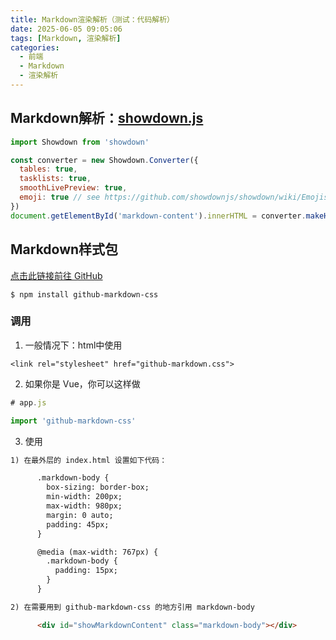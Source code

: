 ```yaml
---
title: Markdown渲染解析（测试：代码解析）
date: 2025-06-05 09:05:06
tags: [Markdown, 渲染解析]
categories:
  - 前端
  - Markdown
  - 渲染解析
---
```


## Markdown解析：[showdown.js](https://github.com/showdownjs/showdown)

``` javascript
import Showdown from 'showdown'

const converter = new Showdown.Converter({
  tables: true,
  tasklists: true,
  smoothLivePreview: true,
  emoji: true // see https://github.com/showdownjs/showdown/wiki/Emojis (since v.1.8.0)
})
document.getElementById('markdown-content').innerHTML = converter.makeHtml(`${payload.data}${text}`)
```

<!-- more --> 

## Markdown样式包

[点击此链接前往 GitHub](https://github.com/sindresorhus/github-markdown-css)

```
$ npm install github-markdown-css
```

### 调用

1. 一般情况下：html中使用

```
<link rel="stylesheet" href="github-markdown.css">
```

2. 如果你是 Vue，你可以这样做

``` javascript
# app.js

import 'github-markdown-css'
```

3. 使用

``` html
1) 在最外层的 index.html 设置如下代码：

      .markdown-body {
        box-sizing: border-box;
        min-width: 200px;
        max-width: 980px;
        margin: 0 auto;
        padding: 45px;
      }

      @media (max-width: 767px) {
        .markdown-body {
          padding: 15px;
        }
      }

2) 在需要用到 github-markdown-css 的地方引用 markdown-body

      <div id="showMarkdownContent" class="markdown-body"></div>
```
